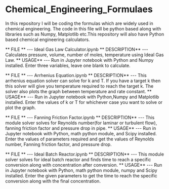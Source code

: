 # Chemical_Engineering_Formulaes
In this repository I will be coding the formulas which are widely used in chemical engineering. The code in this file will be python based along with libraries such as Numpy, Matplotlib etc.This repository will also have Python based chemical engineering calculators.


** FILE ** --- Ideal Gas Law Calculator.ipynb
** DESCRIPTION** --- Calculates pressure, volume, number of moles, temperature using Ideal Gas Law.
** USAGE** --- Run in Jupyter notebook with Python and Numpy installed. Enter three variables, leave one blank to calculate. 


** FILE ** --- Arrhenius Equation.ipynb
** DESCRIPTION** --- This arrhenius equation solver can solve for k and T. If you have a target k then this solver will give you temperature required to reach the target k. The solver also plots the graph between temperature and rate constant.
** USAGE** --- Run in Jupyter notebook with Python,Numpy and Matplotlib installed. Enter the values of k or T for whichever case you want to solve or plot the graph.

** FILE ** --- Fanning Friction Factor.ipynb
** DESCRIPTION** --- This module solver solves for Reynolds number(for laminar or turbulent flow), fanning friction factor and pressure drop in pipe.
** USAGE** --- Run in Jupyter notebook with Python, math python module, and Scipy installed. Enter the values of parameters required and get the values of Reynolds number, Fanning friction factor, and pressure drop.

** FILE ** --- Ideal Batch Reactor.ipynb
** DESCRIPTION** --- This module solver solves for ideal batch reactor and finds time to reach a specific conversion along with concentration after conversion.
** USAGE** --- Run in Jupyter notebook with Python, math python module, numpy and Scipy installed. Enter the given parameters to get the time to reach the specific conversion along with the final concentration. 

